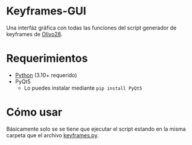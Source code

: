 # Keyframes-GUI
Una interfáz gráfica con todas las funciones del script generador de keyframes de [Olivo28](https://github.com/olivo28/Keyframes).

# Requerimientos
* [Python](https://www.Python.org/downloads) (3.10+ requerido)
* PyQt5
  - Lo puedes instalar mediante `pip install PyQt5`

 # Cómo usar
 Básicamente solo se se tiene que ejecutar el script estando en la misma carpeta que el archivo [keyframes.py](https://github.com/olivo28/Keyframes/blob/main/keyframes.py).
